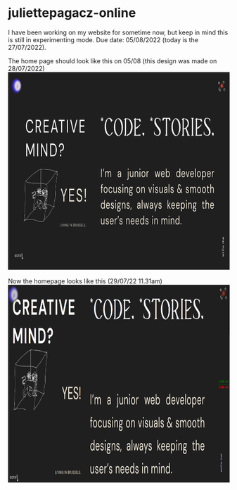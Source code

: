 # juliettepagacz-online

I have been working on my website for sometime now, but keep in mind this is still in experimenting mode.
Due date: 05/08/2022 (today is the 27/07/2022).

The home page should look like this on 05/08 (this design was made on 28/07/2022)
<img width="800" height="450" src="homepage_template_figma.png"></img>

Now the homepage looks like this (29/07/22 11.31am)
<img width="800" height="450" src="homepage_220729noon.png"></img>